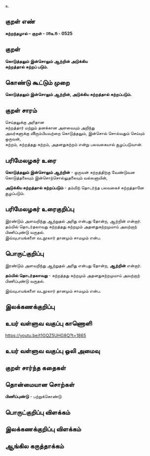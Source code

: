உ

## குறள் எண் 

**சுற்றந்தழால் – குறள் - ௦௫உ௫ - 0525**  

## குறள் 

**கொடுத்தலும் இன்சொலும் ஆற்றின் அடுக்கிய  
சுற்றத்தால் சுற்றப் படும்.**

## கொண்டு கூட்டும் முறை

**கொடுத்தலும் இன்சொலும் ஆற்றின், அடுக்கிய சுற்றத்தால் சுற்றப்படும்.**

## குறள் சாரம் 

செய்தலுக்கு அரிதான   
சுற்றத்தார் மற்றும் தனக்கான அளவையும் அறிந்து  
அவர்களுக்கு விிரும்பியவற்றை கொடுத்தலும், இன்சொல் சொல்வதும் செய்யும் ஒருவன்,  
சுற்றம், சுற்றத்தது சுற்றம், அதனதுசுற்றம் என்று பலவகையால் சூழப்படுவான்.  

## பரிமேலழகர் உரை

**கொடுத்தலும் இன்சொலும் ஆற்றின்** - ஒருவன் சுற்றத்திற்கு வேண்டுவன கொடுத்தலையும் இன்சொற்சொல்லுதலையும் வல்லனாயின்,  

**அடுக்கிய சுற்றத்தால் சுற்றப்படும்** - தம்மிற் தொடர்ந்த பலவகைச் சுற்றத்தானே சூழப்படும். 

## பரிமேலழகர் உரைகுறிப்பு   

இரண்டும் அளவறிந்து ஆற்றுதல் அரிது என்பது தோன்ற, ஆற்றின் என்றார்.  
தம்மில் தொடர்தலாவது சுற்றத்தது சுற்றமும் அதனதுசுற்றமுமாய் அவற்றாற் பிணிப்புண்டு வருதல்.   
இவ்வுபாயங்களை வடநூலார் தானமும் சாமமும் என்ப.    

## பொருட்குறிப்பு 

இரண்டும் அளவறிந்து ஆற்றுதல் அரிது என்பது தோன்ற, **ஆற்றின்** என்றார்.  

**தம்மில் தொடர்தலாவது** - சுற்றத்தது சுற்றமும் அதனதுசுற்றமுமாய் அவற்றாற் பிணிப்புண்டு வருதல்.  

இவ்வுபாயங்களை வடநூலார் தானமும் சாமமும் என்ப.    


## இலக்கணக்குறிப்பு  


## உயர் வள்ளுவ வகுப்பு காணொளி

https://youtu.be/t1GQZ5UHG8Q?t=1865

## உயர் வள்ளுவ வகுப்பு ஒலி அமைவு 

 
## குறள் சார்ந்த கதைகள் 


## தொன்மையான சொற்கள்

**பிணிப்புண்டு** - பற்றுக்கொண்டு 

## பொருட்குறிப்பு விளக்கம்


## இலக்கணக்குறிப்பு விளக்கம்


## ஆங்கில கருத்தாக்கம் 


